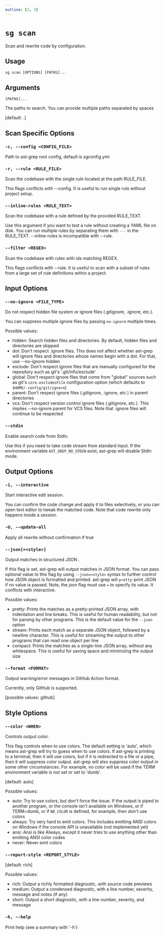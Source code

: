 ```yaml
---
outline: [2, 3]
---
```

# `sg scan`

Scan and rewrite code by configuration.

## Usage

```shell
sg scan [OPTIONS] [PATHS]...
```

## Arguments

`[PATHS]...`

The paths to search. You can provide multiple paths separated by spaces

[default: .]

## Scan Specific Options

### `-c, --config <CONFIG_FILE>`
Path to ast-grep root config, default is sgconfig.yml

### `-r, --rule <RULE_FILE>`
Scan the codebase with the single rule located at the path RULE_FILE.

This flags conflicts with --config. It is useful to run single rule without project setup.


### `--inline-rules <RULE_TEXT>`
Scan the codebase with a rule defined by the provided RULE_TEXT.

Use this argument if you want to test a rule without creating a YAML file on disk. You can run multiple rules by separating them with `---` in the RULE_TEXT. --inline-rules is incompatible with --rule.

### `--filter <REGEX>`
Scan the codebase with rules with ids matching REGEX.

This flags conflicts with --rule. It is useful to scan with a subset of rules from a large set of rule definitions within a project.

## Input Options

### `--no-ignore <FILE_TYPE>`
Do not respect hidden file system or ignore files (.gitignore, .ignore, etc.).

You can suppress multiple ignore files by passing `no-ignore` multiple times.

Possible values:
- hidden:  Search hidden files and directories. By default, hidden files and directories are skipped
- dot:     Don't respect .ignore files. This does *not* affect whether ast-grep will ignore files and directories whose names begin with a dot. For that, use --no-ignore hidden
- exclude: Don't respect ignore files that are manually configured for the repository such as git's '.git/info/exclude'
- global:  Don't respect ignore files that come from "global" sources such as git's `core.excludesFile` configuration option (which defaults to `$HOME/.config/git/ignore`)
- parent:  Don't respect ignore files (.gitignore, .ignore, etc.) in parent directories
- vcs:     Don't respect version control ignore files (.gitignore, etc.). This implies --no-ignore parent for VCS files. Note that .ignore files will continue to be respected

### `--stdin`

Enable search code from StdIn.

Use this if you need to take code stream from standard input. If the environment variable `AST_GREP_NO_STDIN` exist, ast-grep will disable StdIn mode.

## Output Options

### `-i, --interactive`
Start interactive edit session.

You can confirm the code change and apply it to files selectively, or you can open text editor to tweak the matched code. Note that code rewrite only happens inside a session.

### `-U, --update-all`
Apply all rewrite without confirmation if true

### `--json[=<style>]`

Output matches in structured JSON .

If this flag is set, ast-grep will output matches in JSON format. You can pass optional value to this flag by using `--json=<style>` syntax to further control how JSON object is formatted and printed. ast-grep will `pretty`-print JSON if no value is passed. Note, the json flag must use `=` to specify its value. It conflicts with interactive.

Possible values:
- pretty:  Prints the matches as a pretty-printed JSON array, with indentation and line breaks. This is useful for human readability, but not for parsing by other programs. This is the default value for the `--json` option
- stream:  Prints each match as a separate JSON object, followed by a newline character. This is useful for streaming the output to other programs that can read one object per line
- compact: Prints the matches as a single-line JSON array, without any whitespace. This is useful for saving space and minimizing the output size

### `--format <FORMAT>`
Output warning/error messages in GitHub Action format.

Currently, only GitHub is supported.

[possible values: github]

## Style Options

### `--color <WHEN>`
Controls output color.

This flag controls when to use colors. The default setting is 'auto', which means ast-grep will try to guess when to use colors. If ast-grep is printing to a terminal, then it will use colors, but if it is redirected to a file or a pipe, then it will suppress color output. ast-grep will also suppress color output in some other circumstances. For example, no color will be used if the TERM environment variable is not set or set to 'dumb'.

[default: auto]

Possible values:
- auto:   Try to use colors, but don't force the issue. If the output is piped to another program, or the console isn't available on Windows, or if TERM=dumb, or if `NO_COLOR` is defined, for example, then don't use colors
- always: Try very hard to emit colors. This includes emitting ANSI colors on Windows if the console API is unavailable (not implemented yet)
- ansi:   Ansi is like Always, except it never tries to use anything other than emitting ANSI color codes
- never:  Never emit colors

### `--report-style <REPORT_STYLE>`
[default: rich]

Possible values:
- rich:   Output a richly formatted diagnostic, with source code previews
- medium: Output a condensed diagnostic, with a line number, severity, message and notes (if any)
- short:  Output a short diagnostic, with a line number, severity, and message

### `-h, --help`
  Print help (see a summary with '-h')